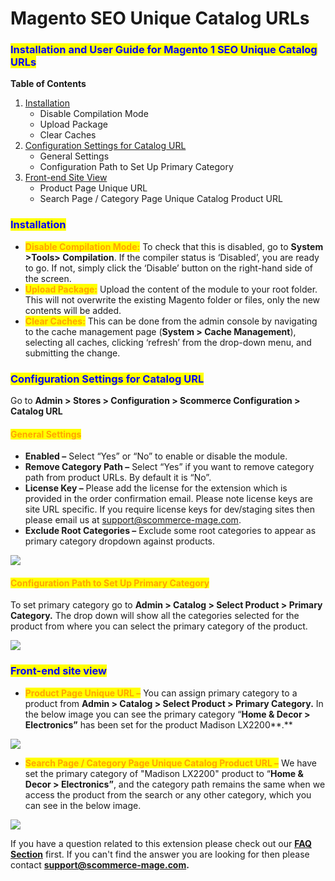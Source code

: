 # Magento SEO Unique Catalog URLs

### <mark style="color:blue;">Installation and User Guide for Magento 1 SEO Unique Catalog URLs</mark>

**Table of Contents**

1. [Installation ](magento-seo-unique-catalog-urls.md#\_bookmark0)
   * Disable Compilation Mode&#x20;
   * Upload Package&#x20;
   * Clear Caches&#x20;
2. [Configuration Settings for Catalog URL ](magento-seo-unique-catalog-urls.md#\_bookmark4)
   * General Settings&#x20;
   * Configuration Path to Set Up Primary Category&#x20;
3. [Front-end Site View ](magento-seo-unique-catalog-urls.md#\_bookmark7)
   * Product Page Unique URL&#x20;
   * Search Page / Category Page Unique Catalog Product URL&#x20;

### <mark style="color:blue;">Installation</mark> <a href="#bookmark0" id="bookmark0"></a>

* <mark style="color:orange;">**Disable Compilation Mode:**</mark> To check that this is disabled, go to **System >Tools> Compilation**. If the compiler status is ‘Disabled’, you are ready to go. If not, simply click the ‘Disable’ button on the right-hand side of the screen.
* <mark style="color:orange;">**Upload Package:**</mark> Upload the content of the module to your root folder. This will not overwrite the existing Magento folder or files, only the new contents will be added.
* <mark style="color:orange;">**Clear Caches:**</mark> This can be done from the admin console by navigating to the cache management page (**System > Cache Management**), selecting all caches, clicking ‘refresh’ from the drop-down menu, and submitting the change.

### <mark style="color:blue;">Configuration Settings for Catalog URL</mark> <a href="#bookmark4" id="bookmark4"></a>

Go to **Admin > Stores > Configuration > Scommerce Configuration > Catalog URL**

#### <mark style="color:orange;">General Settings</mark> <a href="#bookmark5" id="bookmark5"></a>

* **Enabled –** Select “Yes” or “No” to enable or disable the module.
* **Remove Category Path –** Select “Yes” if you want to remove category path from product URLs. By default it is “No”.
* **License Key –** Please add the license for the extension which is provided in the order confirmation email. Please note license keys are site URL specific. If you require license keys for dev/staging sites then please email us at [support@scommerce-mage.com](mailto:support@scommerce-mage.com).
* **Exclude Root Categories –** Exclude some root categories to appear as primary category dropdown against products.

![](../../.gitbook/assets/mseo\_general.jpg)

#### <mark style="color:orange;">Configuration Path to Set Up Primary Category</mark> <a href="#bookmark6" id="bookmark6"></a>

To set primary category go to **Admin > Catalog > Select Product > Primary Category.** The drop down will show all the categories selected for the product from where you can select the primary category of the product.

![](../../.gitbook/assets/m1seo\_1.jpg)

### <mark style="color:blue;">Front-end site view</mark> <a href="#bookmark7" id="bookmark7"></a>

* <mark style="color:orange;">**Product Page Unique URL –**</mark> You can assign primary category to a product from **Admin > Catalog > Select Product > Primary Category.** In the below image you can see the primary category “**Home & Decor > Electronics”** has been set for the product Madison LX2200**.**

![](../../.gitbook/assets/m1seo\_2.jpg)

* <mark style="color:orange;">**Search Page / Category Page Unique Catalog Product URL –**</mark> We have set the primary category of "Madison LX2200" product to “**Home & Decor > Electronics”**, and the category path remains the same when we access the product from the search or any other category, which you can see in the below image.

![](../../.gitbook/assets/m1\_seo2.jpg)

If you have a question related to this extension please check out our [**FAQ Section**](https://www.scommerce-mage.com/magento-seo-catalog-urls.html#faq) first. If you can't find the answer you are looking for then please contact [**support@scommerce-mage.com**](mailto:core@scommerce-mage.com)**.**
